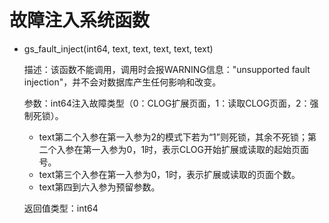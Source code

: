 # 故障注入系统函数<a name="ZH-CN_TOPIC_0311139291"></a>

-   gs\_fault\_inject\(int64, text, text, text, text, text\)

    描述：该函数不能调用，调用时会报WARNING信息："unsupported fault injection"，并不会对数据库产生任何影响和改变。

    参数：int64注入故障类型（0：CLOG扩展页面，1：读取CLOG页面，2：强制死锁）。

    -   text第二个入参在第一入参为2的模式下若为“1”则死锁，其余不死锁；第二个入参在第一入参为0，1时，表示CLOG开始扩展或读取的起始页面号。
    -   text第三个入参在第一入参为0，1时，表示扩展或读取的页面个数。
    -   text第四到六入参为预留参数。

    返回值类型：int64


